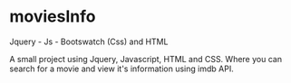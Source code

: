 # moviesInfo
Jquery - Js - Bootswatch (Css) and HTML

A small project using Jquery, Javascript, HTML and CSS. Where you can search for a movie and view it's information using imdb API.
